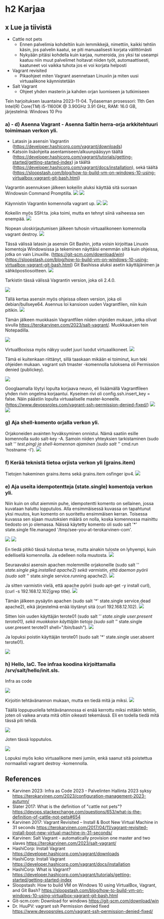 # h2 Karjaa

## x Lue ja tiivistä
- Cattle not pets
  - Ennen palvelimia kohdeltiin kuin lemmikkejä, nimettiin, kaikki tehtiin käsin, jos palvelin kaatui, se piti manuaalisesti korjata välittömästi
  - Nykyään pitäisi kohdella kuin karjaa, numeroida, jos yksi tai useampi kaatuu niin muut palvelimet hoitavat niiden työt, automaattisesti, kaatuneet voi vaikka tuhota jos ei voi korjata helposti
- Vagrant revisited
  - Pikaohjeet miten Vagrant asennetaan Linuxiin ja miten uusi virtuaalikone käynnistetään
- Salt Vagrant
  - Ohjeet yhden masterin ja kahden orjan luomiseen ja tutkimiseen

Tein harjoituksen lauantaina 2023-11-04. Työaseman prosessori: 11th Gen Intel(R) Core(TM) i5-11600K @ 3.90GHz 3.91 GHz, RAM: 16.0 GB, järjestelmä: Windows 10 Pro

### a) - d) Asenna Vagrant - Asenna Saltin herra-orja arkkitehtuuri toimimaan verkon yli.
- Latasin ja asensin Vagrantin (https://developer.hashicorp.com/vagrant/downloads)
- Katsoin lisäohjeita asentamiseen/alkuunpääsyyn täältä (https://developer.hashicorp.com/vagrant/tutorials/getting-started/getting-started-index) ja täältä (https://developer.hashicorp.com/vagrant/docs/installation), sekä täältä (https://sloopstash.com/blog/how-to-build-vm-on-windows-10-using-virtualbox-vagrant-git-bash.html)

Vagrantin asennuksen jälkeen kokeilin aluksi käyttää sitä suoraan Windowsin Command Promptilla.
![](kuvat/h2-Karjaa/Capture1.PNG)
![](kuvat/h2-Karjaa/Capture2.PNG)

Käynnistin Vagrantin komennolla vagrant up.
![](kuvat/h2-Karjaa/Capture3.PNG)
![](kuvat/h2-Karjaa/Capture4.PNG)

Kokeilin myös SSH:ta. joka toimi, mutta en tehnyt siinä vaiheessa sen enempää.
![](kuvat/h2-Karjaa/Capture5.PNG)

Nopean uloskirjautumisen jälkeen tuhosin virtuaalikoneen komennolla vagrant destroy.
![](kuvat/h2-Karjaa/Capture7.PNG)

Tässä välissä latasin ja asensin Git Bashin, jotta voisin kirjoittaa Linuxin komentoja Windowsissa ja tekeminen näyttäisi enemmän siltä kuin ohjeissa, jotka on vain Linuxille. (https://git-scm.com/download/win)(https://sloopstash.com/blog/how-to-build-vm-on-windows-10-using-virtualbox-vagrant-git-bash.html)
Git Bashissa aluksi asetin käyttäjänimen ja sähköpostiosoitteen.
![](kuvat/h2-Karjaa/Capture10.PNG)

Tarkistin tässä välissä Vagrantin version, joka oli 2.4.0.

![](kuvat/h2-Karjaa/Capture14.PNG)

Tällä kertaa asensin myös ohjeissa olleen version, joka oli debian/bullseye64. Asennus loi kansioon uuden Vagrantfilen, niin kuin pitikin.
![](kuvat/h2-Karjaa/Capture12.PNG)

Tämän jälkeen muokkasin Vagrantfilen niiden ohjeiden mukaan, jotka olivat sivulla https://terokarvinen.com/2023/salt-vagrant/. Muokkauksen tein Notepadilla.

![](kuvat/h2-Karjaa/Capture13.PNG)

VirtualBoxissa myös näkyy uudet juuri luodut virtuaalikoneet.
![](kuvat/h2-Karjaa/Capture16.PNG)

Tämä ei kuitenkaan riittänyt, sillä taaskaan mikään ei toiminut, kun teki ohjeiden mukaan. vagrant ssh tmaster -komennolla tuloksena oli Permission denied (publickey).

![](kuvat/h2-Karjaa/Capture17.PNG)

Googlaamalla löytyi lopulta korjaava neuvo, eli lisäämällä Vagrantfileen yhden rivin ongelma korjaantui. Kyseinen rivi oli config.ssh.insert_key = false. Näin päästiin lopulta virtuaaliselle master-koneelle. (https://www.devopsroles.com/vagrant-ssh-permission-denied-fixed/)
![](kuvat/h2-Karjaa/Capture18.PNG)
![](kuvat/h2-Karjaa/Capture19.PNG)

### g) Aja shell-komento orjalla verkon yli.
Orjakoneiden avainten hyväksyminen onnistui. Nämä saatiin esille komennolla sudo salt-key -A. Samoin niiden yhteyksien tarkistaminen (sudo salt '*' test.ping) ja shell-komennon ajaminen (sudo salt '*' cmd.run 'hostname -I').
![](kuvat/h2-Karjaa/Capture21.PNG)

### f) Kerää teknistä tietoa orjista verkon yli (grains.item)
Tietojen hakeminen grains.items sekä grains.item osfinger ipv4.
![](kuvat/h2-Karjaa/Capture22.PNG)

### e) Aja useita idempotentteja (state.single) komentoja verkon yli.
Niin kuin on ollut aiemmin puhe, idempotentti komento on sellainen, jossa kuvataan haluttu lopputulos. Alla ensimmäisessä kuvassa on tapahtunut yksi muutos, kun komento on suoritettu ensimmäisen kerran. Toisessa kuvassa sen sijaan muutoksien määrä on nolla, koska komennossa mainittu tiedosto on jo olemassa. Näissä käytetty komento oli sudo salt '*' state.single file.managed '/tmp/see-you-at-terokarvinen-com'.

![](kuvat/h2-Karjaa/Capture23.PNG)
![](kuvat/h2-Karjaa/Capture24.PNG)

En tiedä pitikö tässä tulostua terse, mutta ainakin tuloste on lyhyempi, kuin edellisellä komennolla. Ja edelleen nolla muutosta.
![](kuvat/h2-Karjaa/Capture25.PNG)

Seuraavaksi asensin apachen molemmille orjakoneille (sudo salt '*' state.single pkg.installed apache2) sekä varmistin, että daemon pyörii (sudo salt '*' state.single service.running apache2).
![](kuvat/h2-Karjaa/Capture26.PNG)

Ja sitten varmistin vielä, että apache pyörii (sudo apt-get -y install curl), (curl -s 192.168.12.102|grep title).
![](kuvat/h2-Karjaa/Capture27.PNG)

Tämän jälkeen pysäytin apachen (sudo salt '*' state.single service.dead apache2), eikä järjestelmä enää löytänyt sitä (curl 192.168.12.102).
![](kuvat/h2-Karjaa/Capture28.PNG)

Sitten loin uuden käyttäjän terote01 (sudo salt '*' state.single user.present terote01), sekä muokkaisn käyttäjän tietoja (sudo salt '*' state.single user.present terote01 shell="/bin/bash").
![](kuvat/h2-Karjaa/Capture30.PNG)

Ja lopuksi poistin käyttäjän terote01 (sudo salt '*' state.single user.absent terote01).

![](kuvat/h2-Karjaa/Capture31.PNG)

### h) Hello, IaC. Tee infraa koodina kirjoittamalla /srv/salt/hello/init.sls.
Infra as code

![](kuvat/h2-Karjaa/Capture33.PNG)

Kirjoitin tehtävänannon mukaan, mutta en tiedä mitä ja miksi.
![](kuvat/h2-Karjaa/Capture32.PNG)

Täällä loppupuolella tehtävänannossa ei enää kerrottu miksi mitäkin tehtiin, joten oli vaikea arvata mitä oltiin oikeasti tekemässä. Eli en todella tiedä mitä tässä piti tehdä.

![](kuvat/h2-Karjaa/Capture34.PNG)

Joten tässä lopputulos.

![](kuvat/h2-Karjaa/Capture35.PNG)

Lopuksi myös koko virtuaalikone meni jumiin, enkä saanut sitä poistettua normaalisti vagrant destroy -komennolla.

## References
- Karvinen 2023: Infra as Code 2023 - Palvelinten Hallinta 2023 syksy https://terokarvinen.com/2023/configuration-management-2023-autumn/
- Slater 2017: What is the definition of "cattle not pets"? https://devops.stackexchange.com/questions/653/what-is-the-definition-of-cattle-not-pets#654
- Karvinen 2017: Vagrant Revisited – Install & Boot New Virtual Machine in 31 seconds https://terokarvinen.com/2017/04/11/vagrant-revisited-install-boot-new-virtual-machine-in-31-seconds/
- Karvinen: Salt Vagrant - automatically provision one master and two slaves https://terokarvinen.com/2023/salt-vagrant/
- HashiCorp: Install Vagrant https://developer.hashicorp.com/vagrant/downloads
- HashiCorp: Install Vagrant https://developer.hashicorp.com/vagrant/docs/installation
- HashiCorp: What is Vagrant? https://developer.hashicorp.com/vagrant/tutorials/getting-started/getting-started-index
- Sloopstash: How to build VM on Windows 10 using VirtualBox, Vagrant, and Git Bash? https://sloopstash.com/blog/how-to-build-vm-on-windows-10-using-virtualbox-vagrant-git-bash.html
- Git-scm.com: Download for windows https://git-scm.com/download/win
- Dr. HuuPV: vagrant ssh Permission denied fixed https://www.devopsroles.com/vagrant-ssh-permission-denied-fixed/

